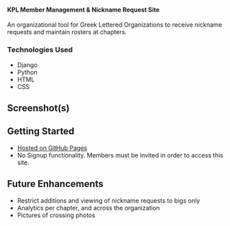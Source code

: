 #### KPL Member Management & Nickname Request Site
An organizational tool for Greek Lettered Organizations to receive nickname requests and maintain rosters at chapters.


### Technologies Used
* Django
* Python
* HTML
* CSS

## Screenshot(s)


## Getting Started
* [Hosted on GitHub Pages](https://kplsisternicknames.herokuapp.com)
* No Signup functionality. Members must be invited in order to access this site.



## Future Enhancements
* Restrict additions and viewing of nickname requests to bigs only
* Analytics per chapter, and across the organization
* Pictures of crossing photos
